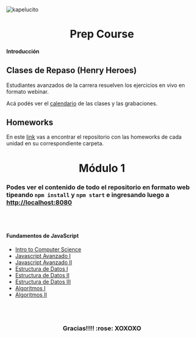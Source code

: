 <img aling='center' src="https://d31uz8lwfmyn8g.cloudfront.net/Assets/logo-henry-white-lg.png" alt="kapelucito">


<h1 align="center"></h1>
<h1 align="center">Prep Course</h1>

#### Introducción

## Clases de Repaso (Henry Heroes)

Estudiantes avanzados de la carrera resuelven los ejercicios en vivo en formato webinar.

Acá podés ver el [calendario](https://challenge.prep.soyhenry.com/calendar) de las clases y las grabaciones.

## Homeworks

En este [link](https://github.com/soyHenry/Prep-Course/tree/main/) vas a encontrar el repositorio con las homeworks de cada unidad en su correspondiente carpeta.


<h1 align="center"></h1>
<h1 align="center">Módulo 1</h1>

### Podes ver el contenido de todo el repositorio en formato web tipeando `npm install` y `npm start` e ingresando luego a <http://localhost:8080>
<br>
<br>

#### Fundamentos de JavaScript

<div class="hide">

- [Intro to Computer Science](./Modulo1-Foundations/00-IntroToCS)
- [Javascript Avanzado I](./Modulo1-Foundations/01-JavaScriptAvanzado-I)
- [Javascript Avanzado II](./Modulo1-Foundations/02-JavaScriptAvanzado-II)
- [Estructura de Datos I](./Modulo1-Foundations/03-EstructuraDeDatos-I)
- [Estructura de Datos II](./Modulo1-Foundations/04-EstructuraDeDatos-II)
- [Estructura de Datos III](./Modulo1-Foundations/05-EstructuraDeDatos-III)
- [Algoritmos I](./Modulo1-Foundations/06-Algoritmos-I)
- [Algoritmos II](./Modulo1-Foundations/07-Algoritmos-II)

</div >
<br>
<h1 align="center"></h1>
<h3 align="center">Gracias!!!!  :rose:   XOXOXO</h3>